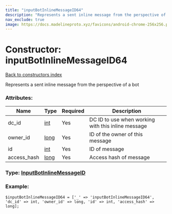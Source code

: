 ```yaml
---
title: "inputBotInlineMessageID64"
description: "Represents a sent inline message from the perspective of a bot"
nav_exclude: true
image: https://docs.madelineproto.xyz/favicons/android-chrome-256x256.png
---
```

# Constructor: inputBotInlineMessageID64  
[Back to constructors index](/API_docs/constructors/index.html)



Represents a sent inline message from the perspective of a bot

### Attributes:

| Name     |    Type       | Required | Description |
|----------|---------------|----------|-------------|
|dc\_id|[int](/API_docs/types/int.html) | Yes|DC ID to use when working with this inline message|
|owner\_id|[long](/API_docs/types/long.html) | Yes|ID of the owner of this message|
|id|[int](/API_docs/types/int.html) | Yes|ID of message|
|access\_hash|[long](/API_docs/types/long.html) | Yes|Access hash of message|



### Type: [InputBotInlineMessageID](/API_docs/types/InputBotInlineMessageID.html)


### Example:

```
$inputBotInlineMessageID64 = ['_' => 'inputBotInlineMessageID64', 'dc_id' => int, 'owner_id' => long, 'id' => int, 'access_hash' => long];
```  
